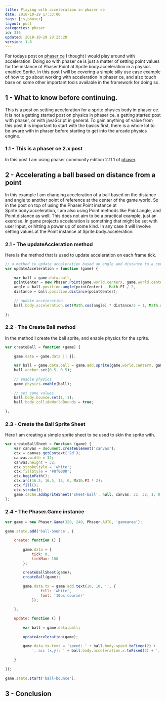```yaml
---
title: Playing with acceleration in phaser ce
date: 2018-10-29 17:33:00
tags: [js,phaser]
layout: post
categories: phaser
id: 316
updated: 2018-10-29 20:23:20
version: 1.8
---
```


For todays post on [phaser ce](https://photonstorm.github.io/phaser-ce/index.html) I thought I would play around with acceleration. Doing so with phaser ce is just a matter of setting point values for the instance of Phaser.Point at Sprite.body.acceleration in a physics enabled Sprite. In this post I will be covering a simple silly use case example of how to go about working with acceleration in phaser ce, and also touch base on some other important tools available in the framework for doing so.

<!-- more -->

## 1 - What to know before continuing.

This is a post on setting acceleration for a sprite physics body in phaser ce. It is not a getting started post on physics in phaser ce, a getting started post with phaser, or with javaScript in general. To gain anything of value from this post it is important to start with the basics first, there is a whole lot to be aware with in phaser before starting to get into the arcade physics engine.

### 1.1 - This is a phaser ce 2.x post

In this post I am using phaser community edition 2.11.1 of [phaser](http://phaser.io/).

## 2 -  Accelerating a ball based on distance from a point

In this example I am changing acceleration of a ball based on the distance and angle to another point of reference at the center of the game world. So in the post on top of using the Phaser.Point instance at Sprite.body.acceleration, I am also using Point methods like Point.angle, and Point.distance as well. This does not aim to be a practical example, just an exercise. In game projects acceleration is something that might be set with user input, or hitting a power up of some kind. In any case it will involve setting values at the Point instance at Sprite.body.acceleration.

### 2.1 - The updateAccleration method

Here is the method that is used to update acceleration on each frame tick.

```js
// a method to update acceleration based an angle and distance to a center point
var updateAcceleration = function (game) {
 
    var ball = game.data.ball,
    pointCenter = new Phaser.Point(game.world.centerX, game.world.centerY),
    angle = ball.position.angle(pointCenter) - Math.PI / 2,
    distance = ball.position.distance(pointCenter);
 
    // update acceleration
    ball.body.acceleration.set(Math.cos(angle) * distance/2 + 1, Math.sin(angle) * distance/2 + 1);
 
};
```

### 2.2 - The Create Ball method

In the method I create the ball sprite, and enable physics for the sprite.

```js
var createBall = function (game) {
 
    game.data = game.data || {};
 
    var ball = game.data.ball = game.add.sprite(game.world.centerX, game.world.centerY, 'sheet-ball', 0);
    ball.anchor.set(0.5, 0.5);
 
    // enable physics
    game.physics.enable(ball);
 
    // set some values
    ball.body.bounce.set(1, 1);
    ball.body.collideWorldBounds = true;
 
};
```

### 2.3 - Create the Ball Sprite Sheet

Here I am creating a simple sprite sheet to be used to skin the sprite with.

```js
var createBallSheet = function (game) {
    var canvas = document.createElement('canvas');
    ctx = canvas.getContext('2d');
    canvas.width = 32;
    canvas.height = 32;
    ctx.strokeStyle = 'white';
    ctx.fillStyle = '#8f0000';
    ctx.beginPath();
    ctx.arc(16.5, 16.5, 15, 0, Math.PI * 2);
    ctx.fill();
    ctx.stroke();
    game.cache.addSpriteSheet('sheet-ball', null, canvas, 32, 32, 1, 0, 0);
};
```

### 2.4 - The Phaser.Game instance

```js
var game = new Phaser.Game(320, 240, Phaser.AUTO, 'gamearea');
 
game.state.add('ball-bounce', {
 
    create: function () {
 
        game.data = {
            tick: 0,
            tickMax: 100
        };
 
        createBallSheet(game);
        createBall(game);
 
        game.data.tx = game.add.text(10, 10, '', {
                fill: 'white',
                font: '10px courier'
            });
 
    },
 
    update: function () {
 
        var ball = game.data.ball;
 
        updateAcceleration(game);
 
        game.data.tx.text = 'speed: ' + ball.body.speed.toFixed(2) +
            ', acc (x,y): ' + ball.body.acceleration.x.toFixed(2) + ',' + ball.body.acceleration.y.toFixed(2);
 
    }
 
});
 
game.state.start('ball-bounce');
```

## 3 - Conclusion